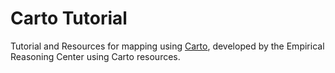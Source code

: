 # Carto Tutorial

Tutorial and Resources for mapping using [Carto](https://carto.com), developed by the Empirical Reasoning Center using Carto resources. 